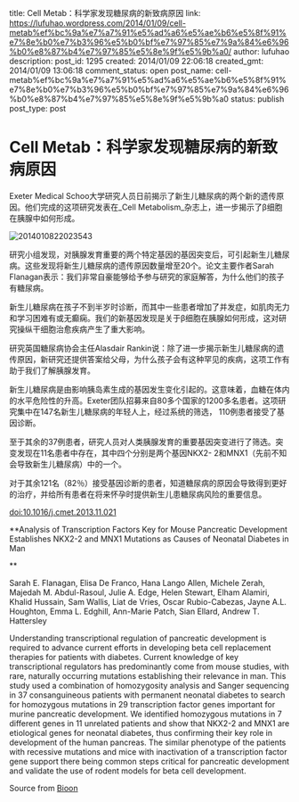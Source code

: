 title: Cell Metab：科学家发现糖尿病的新致病原因
link: https://lufuhao.wordpress.com/2014/01/09/cell-metab%ef%bc%9a%e7%a7%91%e5%ad%a6%e5%ae%b6%e5%8f%91%e7%8e%b0%e7%b3%96%e5%b0%bf%e7%97%85%e7%9a%84%e6%96%b0%e8%87%b4%e7%97%85%e5%8e%9f%e5%9b%a0/
author: lufuhao
description: 
post_id: 1295
created: 2014/01/09 22:06:18
created_gmt: 2014/01/09 13:06:18
comment_status: open
post_name: cell-metab%ef%bc%9a%e7%a7%91%e5%ad%a6%e5%ae%b6%e5%8f%91%e7%8e%b0%e7%b3%96%e5%b0%bf%e7%97%85%e7%9a%84%e6%96%b0%e8%87%b4%e7%97%85%e5%8e%9f%e5%9b%a0
status: publish
post_type: post

# Cell Metab：科学家发现糖尿病的新致病原因

Exeter Medical Schoo大学研究人员日前揭示了新生儿糖尿病的两个新的遗传原因。他们完成的这项研究发表在_Cell Metabolism_杂志上，进一步揭示了β细胞在胰腺中如何形成。

![2014010822023543](http://lufuhao.files.wordpress.com/2014/01/2014010822023543_thumb.jpg)

研究小组发现，对胰腺发育重要的两个特定基因的基因突变后，可引起新生儿糖尿病。这些发现将新生儿糖尿病的遗传原因数量增至20个。论文主要作者Sarah Flanagan表示：我们非常自豪能够给予参与研究的家庭解答，为什么他们的孩子有糖尿病。 

新生儿糖尿病在孩子不到半岁时诊断，而其中一些患者增加了并发症，如肌肉无力和学习困难有或无癫痫。我们的新基因发现是关于β细胞在胰腺如何形成，这对研究操纵干细胞治愈疾病产生了重大影响。 

研究英国糖尿病协会主任Alasdair Rankin说：除了进一步揭示新生儿糖尿病的遗传原因，新研究还提供答案给父母，为什么孩子会有这种罕见的疾病，这项工作有助于我们了解胰腺发育。 

新生儿糖尿病是由影响胰岛素生成的基因发生变化引起的。这意味着，血糖在体内的水平危险性的升高。Exeter团队招募来自80多个国家的1200多名患者。这项研究集中在147名新生儿糖尿病的年轻人上，经过系统的筛选， 110例患者接受了基因诊断。 

至于其余的37例患者，研究人员对人类胰腺发育的重要基因突变进行了筛选。突变发现在11名患者中存在，其中四个分别是两个基因NKX2- 2和MNX1（先前不知会导致新生儿糖尿病）中的一个。 

对于其余121名（82％）接受基因诊断的患者，知道糖尿病的原因会导致得到更好的治疗，并给所有患者在将来怀孕时提供新生儿患糖尿病风险的重要信息。 

[doi:10.1016/j.cmet.2013.11.021](http://dx.doi.org/10.1016/j.cmet.2013.11.021)

**Analysis of Transcription Factors Key for Mouse Pancreatic Development Establishes NKX2-2 and MNX1 Mutations as Causes of Neonatal Diabetes in Man  


**

Sarah E. Flanagan, Elisa De Franco, Hana Lango Allen, Michele Zerah, Majedah M. Abdul-Rasoul, Julie A. Edge, Helen Stewart, Elham Alamiri, Khalid Hussain, Sam Wallis, Liat de Vries, Oscar Rubio-Cabezas, Jayne A.L. Houghton, Emma L. Edghill, Ann-Marie Patch, Sian Ellard, Andrew T. Hattersley 

Understanding transcriptional regulation of pancreatic development is required to advance current efforts in developing beta cell replacement therapies for patients with diabetes. Current knowledge of key transcriptional regulators has predominantly come from mouse studies, with rare, naturally occurring mutations establishing their relevance in man. This study used a combination of homozygosity analysis and Sanger sequencing in 37 consanguineous patients with permanent neonatal diabetes to search for homozygous mutations in 29 transcription factor genes important for murine pancreatic development. We identified homozygous mutations in 7 different genes in 11 unrelated patients and show that NKX2-2 and MNX1 are etiological genes for neonatal diabetes, thus confirming their key role in development of the human pancreas. The similar phenotype of the patients with recessive mutations and mice with inactivation of a transcription factor gene support there being common steps critical for pancreatic development and validate the use of rodent models for beta cell development. 

Source from [Bioon](http://www.bioon.com/biology/ShowArticle.asp?ArticleID=589858)